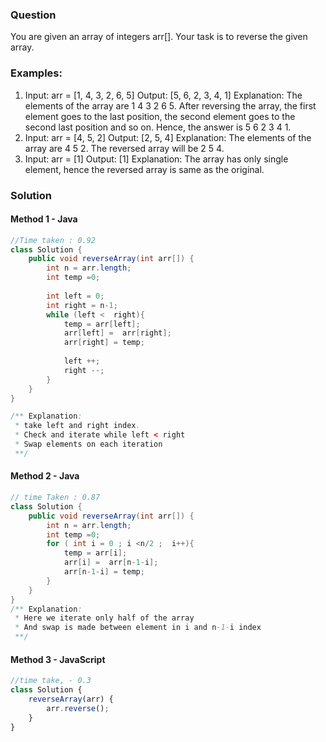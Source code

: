 ### Question
You are given an array of integers arr[]. Your task is to reverse the given array.

### Examples:

1. Input: arr = [1, 4, 3, 2, 6, 5]
Output: [5, 6, 2, 3, 4, 1]
Explanation: The elements of the array are 1 4 3 2 6 5. After reversing the array, the first element goes to the last position, the second element goes to the second last position and so on. Hence, the answer is 5 6 2 3 4 1.
2. Input: arr = [4, 5, 2]
Output: [2, 5, 4]
Explanation: The elements of the array are 4 5 2. The reversed array will be 2 5 4.
3. Input: arr = [1]
Output: [1]
Explanation: The array has only single element, hence the reversed array is same as the original.

### Solution
#### Method 1 -  Java
```java
//Time taken : 0.92
class Solution {
    public void reverseArray(int arr[]) {
        int n = arr.length;
        int temp =0;
        
        int left = 0;
        int right = n-1;
        while (left <  right){
            temp = arr[left];
            arr[left] =  arr[right];
            arr[right] = temp;
            
            left ++;
            right --;
        }
    }
}

/** Explanation:
 * take left and right index.
 * Check and iterate while left < right
 * Swap elements on each iteration
 **/
```

#### Method 2  - Java
```java
// time Taken : 0.87
class Solution {
    public void reverseArray(int arr[]) {
        int n = arr.length;
        int temp =0;
        for ( int i = 0 ; i <n/2 ;  i++){
            temp = arr[i];
            arr[i] =  arr[n-1-i];
            arr[n-1-i] = temp;
        }
    }
}
/** Explanation:
 * Here we iterate only half of the array 
 * And swap is made between element in i and n-1-i index
 **/ 
```


#### Method 3 - JavaScript
```javascript
//time take, - 0.3
class Solution {
    reverseArray(arr) {
        arr.reverse();
    }
}